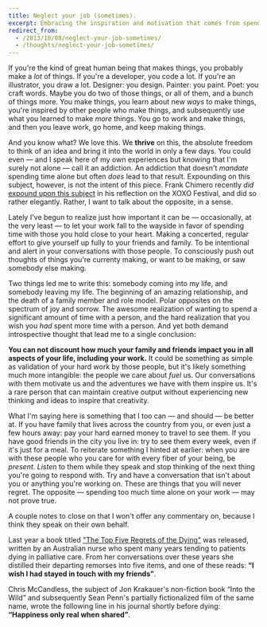 ```yaml
---
title: Neglect your job (sometimes).
excerpt: Embracing the inspiration and motivation that comes from spending valuable time with friends and family.
redirect_from:
  - /2013/10/08/neglect-your-job-sometimes/
  - /thoughts/neglect-your-job-sometimes/
---
```


If you're the kind of great human being that makes things, you probably make a *lot* of things. If you're a developer, you code a lot. If you're an illustrator, you draw a lot. Designer: you design. Painter: you paint. Poet: you craft words. Maybe you do two of those things, or all of them, and a bunch of things more. You make things, you learn about new *ways* to make things, you're inspired by other people who make things, and subsequently use what you learned to make *more* things. You go to work and make things, and then you leave work, go home, and keep making things.

And you know what? We love this. We **thrive** on this, the absolute freedom to think of an idea and bring it into the world in only a few days. You could even — and I speak here of my own experiences but knowing that I'm surely not alone — call it an addiction. An addiction that doesn't *mandate* spending time alone but often *does* lead to that result. Expounding on this subject, however, is not the intent of this piece. Frank Chimero recently *did* [expound upon this subject](http://frankchimero.com/blog/2013/09/the-inferno-of-independence/) in his reflection on the XOXO Festival, and did so rather elegantly. Rather, I want to talk about the opposite, in a sense.

Lately I've begun to realize just how important it can be — occasionally, at the very least — to let your work fall to the wayside in favor of spending time with those you hold close to your heart. Making a concerted, regular effort to give yourself up fully to your friends and family. To be intentional and alert in your conversations with those people. To consciously push out thoughts of things you're currenty making, or want to be making, or saw somebody else making.

Two things led me to write this: somebody coming into my life, and somebody leaving my life. The beginning of an amazing relationship, and the death of a family member and role model. Polar opposites on the spectrum of joy and sorrow. The awesome realization of wanting to spend a significant amount of time with a person, and the hard realization that you wish you *had* spent more time with a person. And yet both demand introspective thought that lead me to a single conclusion:

**You can not discount how much your family and friends impact you in all aspects of your life, including your work.** It could be something as simple as validation of your hard work by those people, but it's likely something much more intangible: the people we care about *fuel* us. Our conversations with them motivate us and the adventures we have with them inspire us. It's a rare person that can maintain creative output without experiencing new thinking and ideas to inspire that creativity.

What I'm saying here is something that I too can — and should — be better at. If you have family that lives across the country from you, or even just a few hours away: pay your hard earned money to travel to see them. If you have good friends in the city you live in: try to see them every week, even if it's just for a meal. To reiterate something I hinted at earlier: when you are with these people who you care for with every fiber of your being, be *present*. *Listen* to them while they speak and stop thinking of the next thing you're going to respond with. Try and have a conversation that isn't about you or anything you're working on. These are things that you will never regret. The opposite — spending too much time alone on your work — may not prove true.

A couple notes to close on that I won't offer any commentary on, because I think they speak on their own behalf.

Last year a book titled ["The Top Five Regrets of the Dying"](http://www.inspirationandchai.com/Regrets-of-the-Dying.html) was released, written by an Australian nurse who spent many years tending to patients dying in palliative care. From her conversations over these years she distilled their departing remorses into five items, and one of these reads: **“I wish I had stayed in touch with my friends”**.

Chris McCandless, the subject of Jon Krakauer's non-fiction book “Into the Wild” and subsequently Sean Penn's partially fictionalized film of the same name, wrote the following line in his journal shortly before dying: **“Happiness only real when shared”**.
